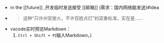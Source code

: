 - in the [[future]] ,开发临时发送接受 [[邮箱]] (需求：国内网络能发送)#idea
- >这种“只许州官放火，不许百姓点灯”的双重标准，实在是……
- vscode实时预览Markdown：  
  1. `Ctrl + Shift + P`(输入Markdown，)